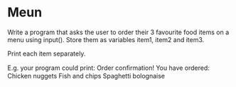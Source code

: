 # Meun

Write a program that asks the user to order their 3 favourite food items on
a menu using input(). Store them as variables item1, item2 and item3.

Print each item separately.

E.g. your program could print:
Order conﬁrmation! You have ordered:
Chicken nuggets
Fish and chips
Spaghetti bolognaise
